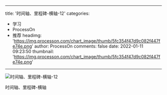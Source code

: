 
---
title: '时间轴、里程碑-横轴-12'
categories: 
 - 学习
 - ProcessOn
 - 推荐
headimg: 'https://img.processon.com/chart_image/thumb/5fc354f47d9c082f447fe74e.png'
author: ProcessOn
comments: false
date: 2022-01-11 09:23:50
thumbnail: 'https://img.processon.com/chart_image/thumb/5fc354f47d9c082f447fe74e.png'
---

<div>   
<img class="thumb" alt="时间轴、里程碑-横轴-12" src="https://img.processon.com/chart_image/thumb/5fc354f47d9c082f447fe74e.png" referrerpolicy="no-referrer">
<p>时间轴、里程碑-横轴</p>  
</div>
            